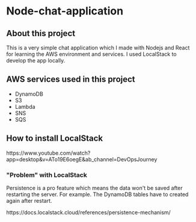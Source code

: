 # Node-chat-application

## About this project
<p>This is a very simple chat application which I made with Nodejs and React for learning the AWS environment and services. I used LocalStack to develop the app locally.</p>

## AWS services used in this project
<ul>
  <li>DynamoDB</li>
  <li>S3</li>
  <li>Lambda</li>
  <li>SNS</li>
  <li>SQS</li>
</ul>

## How to install LocalStack
<p>https://www.youtube.com/watch?app=desktop&v=ATo19E6oegE&ab_channel=DevOpsJourney</p>

### "Problem" with LocalStack
<p>Persistence is a pro feature which means the data won't be saved after restarting the server. For example. The DynamoDB tables have to created again after restart.</p>
<p>https://docs.localstack.cloud/references/persistence-mechanism/</p>
